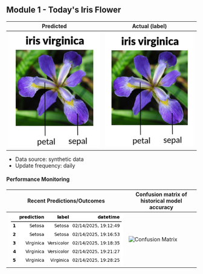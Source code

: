 ## Module 1 - Today's Iris Flower

| Predicted                                                                                                                                | Actual (label)                                                                                                                           |
| ---------------------------------------------------------------------------------------------------------------------------------------- | ---------------------------------------------------------------------------------------------------------------------------------------- |
| ![Iris](https://raw.githubusercontent.com/amulyaprasanth/automated-end-to-end-iris-flower-classfication/gh-pages/assets/latest_iris.png) | ![Iris](https://raw.githubusercontent.com/amulyaprasanth/automated-end-to-end-iris-flower-classfication/gh-pages/assets/actual_iris.png) |

- Data source: synthetic data
- Update frequency: daily

#### Performance Monitoring

| Recent Predictions/Outcomes                                                                                                                          | Confusion matrix of historical model accuracy                                                                                                              |
| ---------------------------------------------------------------------------------------------------------------------------------------------------- | ---------------------------------------------------------------------------------------------------------------------------------------------------------- |
| ![Recent predictions](https://raw.githubusercontent.com/amulyaprasanth/automated-end-to-end-iris-flower-classfication/gh-pages/assets/df_recent.png) | ![Confusion Matrix](hhttps://raw.githubusercontent.com/amulyaprasanth/automated-end-to-end-iris-flower-classfication/gh-pages/assets/confusion_matrix.png) |
